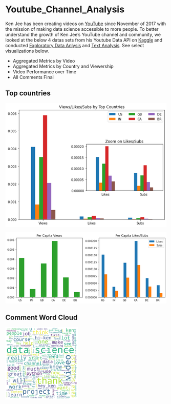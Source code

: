 # Youtube_Channel_Analysis

Ken Jee has been creating videos on [YouTube](https://www.youtube.com/c/KenJee1) since November of 2017 with the mission of making data science accessible to more people. 
To  better understand the growth of Ken Jee’s YouTube channel and community, we looked at the below 4 datas sets from his Youtube Data API on [Kaggle](https://www.kaggle.com/datasets/kenjee/ken-jee-youtube-data) and conducted [Exploratory Data Anlysis](https://github.com/chens28/Youtube_Channel_Analysis/blob/main/EDA.ipynb) and [Text Analysis](https://github.com/chens28/Youtube_Channel_Analysis/blob/main/Text.ipynb). See select visualizations below.

- Aggregated Metrics by Video
- Aggregated Metrics by Country and Viewership
- Video Performance over Time
- All Comments Final

## Top countries

![Top!](https://github.com/chens28/Youtube_Channel_Analysis/blob/main/top.png)

![perCap!](https://github.com/chens28/Youtube_Channel_Analysis/blob/main/perCap.png)

## Comment Word Cloud

<img src="https://github.com/chens28/Youtube_Channel_Analysis/blob/main/worldCloud.png" width=45% height=45%>
